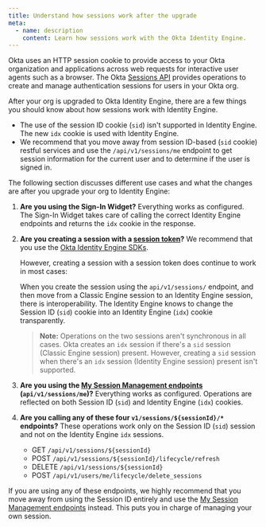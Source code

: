 ```yaml
---
title: Understand how sessions work after the upgrade
meta:
  - name: description
    content: Learn how sessions work with the Okta Identity Engine.
---
```


<ApiLifecycle access="ie" />

Okta uses an HTTP session cookie to provide access to your Okta organization and applications across web requests for interactive user agents such as a browser. The Okta [Sessions API](/docs/reference/api/sessions/) provides operations to create and manage authentication sessions for users in your Okta org.

After your org is upgraded to Okta Identity Engine, there are a few things you should know about how sessions work with Identity Engine.

* The use of the session ID cookie (`sid`) isn't supported in Identity Engine. The new `idx` cookie is used with Identity Engine.
* We recommend that you move away from session ID-based (`sid` cookie) restful services and use the `/api/v1/sessions/me` endpoint to get session information for the current user and to determine if the user is signed in.

The following section discusses different use cases and what the changes are after you upgrade your org to Identity Engine:

1. **Are you using the Sign-In Widget?** Everything works as configured. The Sign-In Widget takes care of calling the correct Identity Engine endpoints and returns the `idx` cookie in the response.

2. **Are you creating a session with a [session token](/docs/reference/api/sessions/#create-session-with-a-session-token)?** We recommend that you use the [Okta Identity Engine SDKs](/code/oie/).

    However, creating a session with a session token does continue to work in most cases:

    When you create the session using the `api/v1/sessions/` endpoint, and then move from a Classic Engine session to an Identity Engine session, there is interoperability. The Identity Engine knows to change the Session ID (`sid`) cookie into an Identity Engine (`idx`) cookie transparently.

    > **Note:** Operations on the two sessions aren't synchronous in all cases. Okta creates an `idx` session if there's a `sid` session (Classic Engine session) present. However, creating a `sid` session when there's an `idx` session (Identity Engine session) present isn't supported.

3. **Are you using the [My Session Management endpoints](/docs/reference/api/sessions/#get-current-session) (`api/v1/sessions/me`)?** Everything works as configured. Operations are reflected on both Session ID (`sid`) and Identity Engine (`idx`) cookies.

4. **Are you calling any of these four `v1/sessions/${sessionId}/*` endpoints?** These operations work only on the Session ID (`sid`) session and not on the Identity Engine `idx` sessions.

    * GET `/api/v1/sessions/${sessionId}`
    * POST `/api/v1/sessions/${sessionId}/lifecycle/refresh`
    * DELETE `/api/v1/sessions/${sessionId}`
    * POST `/api/v1/users/me/lifecycle/delete_sessions`

If you are using any of these endpoints, we highly recommend that you move away from using the Session ID entirely and use the [My Session Management endpoints](/docs/reference/api/sessions/#get-current-session) instead. This puts you in charge of managing your own session.
